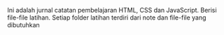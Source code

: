 Ini adalah jurnal catatan pembelajaran HTML, CSS dan JavaScript. Berisi file-file latihan.
Setiap folder latihan terdiri dari note dan file-file yang dibutuhkan
